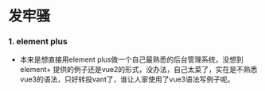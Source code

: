 # 发牢骚

### 1. element plus
- 本来是想直接用element plus做一个自己最熟悉的后台管理系统，没想到element+ 提供的例子还是vue2的形式，没办法，自己太菜了，实在是不熟悉
vue3的语法，只好转投vant了，谁让人家使用了vue3语法写例子呢。